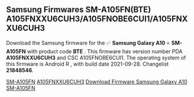 <h2>Samsung Firmwares SM-A105FN(BTE) A105FNXXU6CUH3/A105FNOBE6CUI1/A105FNXXU6CUH3</h2>
Download the Samsung firmware for the ✅ <strong>Samsung Galaxy A10 </strong> ⭐ <strong>SM-A105FN</strong> with product code <strong>BTE</strong> . This firmware has version number PDA <strong>A105FNXXU6CUH3</strong> and CSC A105FNOBE6CUI1. The operating system of this firmware is Android R , with build date 2021-09-28. Changelist <strong>21848546</strong>.


[SM-A105FN](https://samfirm.shop/samsung/model/SM-A105FN)
[A105FNXXU6CUH3](https://samfirm.shop/samsung/pda/A105FNXXU6CUH3)
[Download Firmware Samsung Galaxy A10 SM-A105FN](https://samfirm.shop/samsung/firmware/460709)
